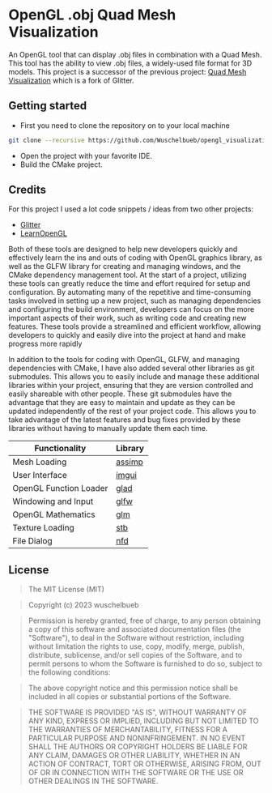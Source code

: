 # OpenGL .obj Quad Mesh Visualization

An OpenGL tool that can display .obj files in combination with a Quad Mesh. This tool has the ability to view .obj files, a widely-used file format for 3D models. This project is a successor of the previous project: [Quad Mesh Visualization](https://github.com/Wuschelbueb/quadmesh-visualization.git) which is a fork of Glitter.

## Getting started

- First you need to clone the repository on to your local machine

```bash
git clone --recursive https://github.com/Wuschelbueb/opengl_visualization.git
```

- Open the project with your favorite IDE.
- Build the CMake project.

## Credits

For this project I used a lot code snippets / ideas from two other projects:
- [Glitter](https://github.com/Polytonic/Glitter.git)
- [LearnOpenGL](https://github.com/JoeyDeVries/LearnOpenGL.git)

Both of these tools are designed to help new developers quickly and effectively learn the ins and outs of coding with OpenGL graphics library, as well as the GLFW library for creating and managing windows, and the CMake dependency management tool. At the start of a project, utilizing these tools can greatly reduce the time and effort required for setup and configuration. By automating many of the repetitive and time-consuming tasks involved in setting up a new project, such as managing dependencies and configuring the build environment, developers can focus on the more important aspects of their work, such as writing code and creating new features. These tools provide a streamlined and efficient workflow, allowing developers to quickly and easily dive into the project at hand and make progress more rapidly

In addition to the tools for coding with OpenGL, GLFW, and managing dependencies with CMake, I have also added several other libraries as git submodules. This allows you to easily include and manage these additional libraries within your project, ensuring that they are version controlled and easily shareable with other people. These git submodules have the advantage that they are easy to maintain and update as they can be updated independently of the rest of your project code. This allows you to take advantage of the latest features and bug fixes provided by these libraries without having to manually update them each time.

Functionality           | Library
----------------------- | ------------------------------------------
Mesh Loading            | [assimp](https://github.com/assimp/assimp)
User Interface          | [imgui](https://github.com/ocornut/imgui.git)
OpenGL Function Loader  | [glad](https://github.com/Dav1dde/glad)
Windowing and Input     | [glfw](https://github.com/glfw/glfw)
OpenGL Mathematics      | [glm](https://github.com/g-truc/glm)
Texture Loading         | [stb](https://github.com/nothings/stb)
File Dialog             | [nfd](https://github.com/btzy/nativefiledialog-extended.git)


## License
>The MIT License (MIT)

>Copyright (c) 2023 wuschelbueb

>Permission is hereby granted, free of charge, to any person obtaining a copy of this software and associated documentation files (the "Software"), to deal in the Software without restriction, including without limitation the rights to use, copy, modify, merge, publish, distribute, sublicense, and/or sell copies of the Software, and to permit persons to whom the Software is furnished to do so, subject to the following conditions:

>The above copyright notice and this permission notice shall be included in all copies or substantial portions of the Software.

>THE SOFTWARE IS PROVIDED "AS IS", WITHOUT WARRANTY OF ANY KIND, EXPRESS OR IMPLIED, INCLUDING BUT NOT LIMITED TO THE WARRANTIES OF MERCHANTABILITY, FITNESS FOR A PARTICULAR PURPOSE AND NONINFRINGEMENT. IN NO EVENT SHALL THE AUTHORS OR COPYRIGHT HOLDERS BE LIABLE FOR ANY CLAIM, DAMAGES OR OTHER LIABILITY, WHETHER IN AN ACTION OF CONTRACT, TORT OR OTHERWISE, ARISING FROM, OUT OF OR IN CONNECTION WITH THE SOFTWARE OR THE USE OR OTHER DEALINGS IN THE SOFTWARE.
